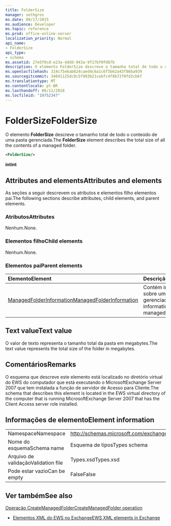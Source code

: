 ```yaml
---
title: FolderSize
manager: sethgros
ms.date: 09/17/2015
ms.audience: Developer
ms.topic: reference
ms.prod: office-online-server
localization_priority: Normal
api_name:
- FolderSize
api_type:
- schema
ms.assetid: 27e5f0cd-e23a-4ddd-943a-9f17bf0fd87b
description: O elemento FolderSize descreve o tamanho total de todo o conteúdo de uma pasta gerenciada.
ms.openlocfilehash: 314c75e6ab824caed4c6a1c6f5b62a43f86ba939
ms.sourcegitcommit: 34041125dc8c5f993b21cebfc4f8b72f0fd2cb6f
ms.translationtype: MT
ms.contentlocale: pt-BR
ms.lasthandoff: 06/11/2018
ms.locfileid: "19752347"
---
```

# <a name="foldersize"></a><span data-ttu-id="db8a0-103">FolderSize</span><span class="sxs-lookup"><span data-stu-id="db8a0-103">FolderSize</span></span>

<span data-ttu-id="db8a0-104">O elemento **FolderSize** descreve o tamanho total de todo o conteúdo de uma pasta gerenciada.</span><span class="sxs-lookup"><span data-stu-id="db8a0-104">The **FolderSize** element describes the total size of all the contents of a managed folder.</span></span> 
  
```xml
<FolderSize/>
```

 <span data-ttu-id="db8a0-105">**int**</span><span class="sxs-lookup"><span data-stu-id="db8a0-105">**int**</span></span>
## <a name="attributes-and-elements"></a><span data-ttu-id="db8a0-106">Attributes and elements</span><span class="sxs-lookup"><span data-stu-id="db8a0-106">Attributes and elements</span></span>

<span data-ttu-id="db8a0-107">As seções a seguir descrevem os atributos e elementos filho elementos pai.</span><span class="sxs-lookup"><span data-stu-id="db8a0-107">The following sections describe attributes, child elements, and parent elements.</span></span>
  
### <a name="attributes"></a><span data-ttu-id="db8a0-108">Atributos</span><span class="sxs-lookup"><span data-stu-id="db8a0-108">Attributes</span></span>

<span data-ttu-id="db8a0-109">Nenhum.</span><span class="sxs-lookup"><span data-stu-id="db8a0-109">None.</span></span>
  
### <a name="child-elements"></a><span data-ttu-id="db8a0-110">Elementos filho</span><span class="sxs-lookup"><span data-stu-id="db8a0-110">Child elements</span></span>

<span data-ttu-id="db8a0-111">Nenhum.</span><span class="sxs-lookup"><span data-stu-id="db8a0-111">None.</span></span>
  
### <a name="parent-elements"></a><span data-ttu-id="db8a0-112">Elementos pai</span><span class="sxs-lookup"><span data-stu-id="db8a0-112">Parent elements</span></span>

|<span data-ttu-id="db8a0-113">**Elemento**</span><span class="sxs-lookup"><span data-stu-id="db8a0-113">**Element**</span></span>|<span data-ttu-id="db8a0-114">**Descrição**</span><span class="sxs-lookup"><span data-stu-id="db8a0-114">**Description**</span></span>|
|:-----|:-----|
|[<span data-ttu-id="db8a0-115">ManagedFolderInformation</span><span class="sxs-lookup"><span data-stu-id="db8a0-115">ManagedFolderInformation</span></span>](managedfolderinformation.md) <br/> |<span data-ttu-id="db8a0-116">Contém informações sobre uma pasta gerenciada.</span><span class="sxs-lookup"><span data-stu-id="db8a0-116">Contains information about a managed folder.</span></span>  <br/> |
   
## <a name="text-value"></a><span data-ttu-id="db8a0-117">Text value</span><span class="sxs-lookup"><span data-stu-id="db8a0-117">Text value</span></span>

<span data-ttu-id="db8a0-118">O valor de texto representa o tamanho total da pasta em megabytes.</span><span class="sxs-lookup"><span data-stu-id="db8a0-118">The text value represents the total size of the folder in megabytes.</span></span>
  
## <a name="remarks"></a><span data-ttu-id="db8a0-119">Comentários</span><span class="sxs-lookup"><span data-stu-id="db8a0-119">Remarks</span></span>

<span data-ttu-id="db8a0-120">O esquema que descreve este elemento está localizado no diretório virtual do EWS do computador que está executando o MicrosoftExchange Server 2007 que tem instalada a função de servidor de Acesso para Cliente.</span><span class="sxs-lookup"><span data-stu-id="db8a0-120">The schema that describes this element is located in the EWS virtual directory of the computer that is running MicrosoftExchange Server 2007 that has the Client Access server role installed.</span></span>
  
## <a name="element-information"></a><span data-ttu-id="db8a0-121">Informações de elemento</span><span class="sxs-lookup"><span data-stu-id="db8a0-121">Element information</span></span>

|||
|:-----|:-----|
|<span data-ttu-id="db8a0-122">Namespace</span><span class="sxs-lookup"><span data-stu-id="db8a0-122">Namespace</span></span>  <br/> |http://schemas.microsoft.com/exchange/services/2006/types  <br/> |
|<span data-ttu-id="db8a0-123">Nome do esquema</span><span class="sxs-lookup"><span data-stu-id="db8a0-123">Schema name</span></span>  <br/> |<span data-ttu-id="db8a0-124">Esquema de tipos</span><span class="sxs-lookup"><span data-stu-id="db8a0-124">Types schema</span></span>  <br/> |
|<span data-ttu-id="db8a0-125">Arquivo de validação</span><span class="sxs-lookup"><span data-stu-id="db8a0-125">Validation file</span></span>  <br/> |<span data-ttu-id="db8a0-126">Types.xsd</span><span class="sxs-lookup"><span data-stu-id="db8a0-126">Types.xsd</span></span>  <br/> |
|<span data-ttu-id="db8a0-127">Pode estar vazio</span><span class="sxs-lookup"><span data-stu-id="db8a0-127">Can be empty</span></span>  <br/> |<span data-ttu-id="db8a0-128">False</span><span class="sxs-lookup"><span data-stu-id="db8a0-128">False</span></span>  <br/> |
   
## <a name="see-also"></a><span data-ttu-id="db8a0-129">Ver também</span><span class="sxs-lookup"><span data-stu-id="db8a0-129">See also</span></span>



[<span data-ttu-id="db8a0-130">Operação CreateManagedFolder</span><span class="sxs-lookup"><span data-stu-id="db8a0-130">CreateManagedFolder operation</span></span>](createmanagedfolder-operation.md)


- [<span data-ttu-id="db8a0-131">Elementos XML do EWS no Exchange</span><span class="sxs-lookup"><span data-stu-id="db8a0-131">EWS XML elements in Exchange</span></span>](ews-xml-elements-in-exchange.md)

